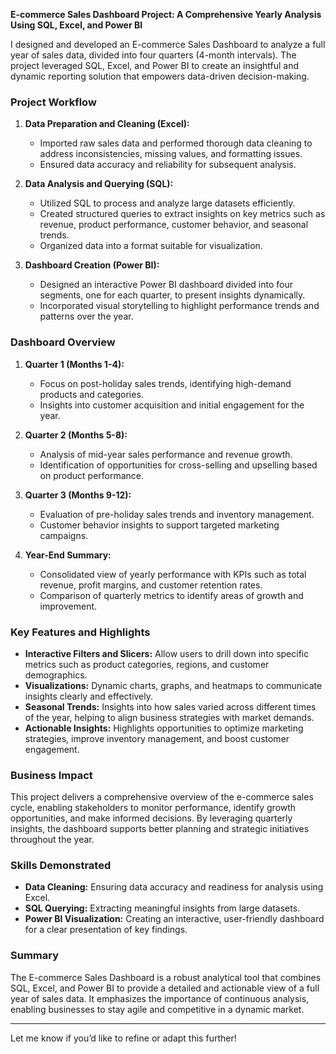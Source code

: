 **E-commerce Sales Dashboard Project: A Comprehensive Yearly Analysis Using SQL, Excel, and Power BI**  

I designed and developed an E-commerce Sales Dashboard to analyze a full year of sales data, divided into four quarters (4-month intervals). The project leveraged SQL, Excel, and Power BI to create an insightful and dynamic reporting solution that empowers data-driven decision-making.  

### Project Workflow  

1. **Data Preparation and Cleaning (Excel):**  
   - Imported raw sales data and performed thorough data cleaning to address inconsistencies, missing values, and formatting issues.  
   - Ensured data accuracy and reliability for subsequent analysis.  

2. **Data Analysis and Querying (SQL):**  
   - Utilized SQL to process and analyze large datasets efficiently.  
   - Created structured queries to extract insights on key metrics such as revenue, product performance, customer behavior, and seasonal trends.  
   - Organized data into a format suitable for visualization.  

3. **Dashboard Creation (Power BI):**  
   - Designed an interactive Power BI dashboard divided into four segments, one for each quarter, to present insights dynamically.  
   - Incorporated visual storytelling to highlight performance trends and patterns over the year.  

### Dashboard Overview  

1. **Quarter 1 (Months 1-4):**  
   - Focus on post-holiday sales trends, identifying high-demand products and categories.  
   - Insights into customer acquisition and initial engagement for the year.  

2. **Quarter 2 (Months 5-8):**  
   - Analysis of mid-year sales performance and revenue growth.  
   - Identification of opportunities for cross-selling and upselling based on product performance.  

3. **Quarter 3 (Months 9-12):**  
   - Evaluation of pre-holiday sales trends and inventory management.  
   - Customer behavior insights to support targeted marketing campaigns.  

4. **Year-End Summary:**  
   - Consolidated view of yearly performance with KPIs such as total revenue, profit margins, and customer retention rates.  
   - Comparison of quarterly metrics to identify areas of growth and improvement.  

### Key Features and Highlights  

- **Interactive Filters and Slicers:** Allow users to drill down into specific metrics such as product categories, regions, and customer demographics.  
- **Visualizations:** Dynamic charts, graphs, and heatmaps to communicate insights clearly and effectively.  
- **Seasonal Trends:** Insights into how sales varied across different times of the year, helping to align business strategies with market demands.  
- **Actionable Insights:** Highlights opportunities to optimize marketing strategies, improve inventory management, and boost customer engagement.  

### Business Impact  

This project delivers a comprehensive overview of the e-commerce sales cycle, enabling stakeholders to monitor performance, identify growth opportunities, and make informed decisions. By leveraging quarterly insights, the dashboard supports better planning and strategic initiatives throughout the year.  

### Skills Demonstrated  

- **Data Cleaning:** Ensuring data accuracy and readiness for analysis using Excel.  
- **SQL Querying:** Extracting meaningful insights from large datasets.  
- **Power BI Visualization:** Creating an interactive, user-friendly dashboard for a clear presentation of key findings.  

### Summary  

The E-commerce Sales Dashboard is a robust analytical tool that combines SQL, Excel, and Power BI to provide a detailed and actionable view of a full year of sales data. It emphasizes the importance of continuous analysis, enabling businesses to stay agile and competitive in a dynamic market.  

---  

Let me know if you’d like to refine or adapt this further!
